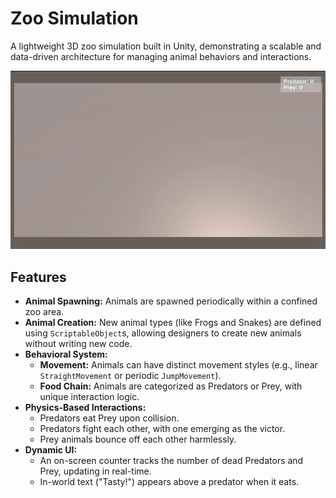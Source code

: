 # Zoo Simulation

A lightweight 3D zoo simulation built in Unity, demonstrating a scalable and data-driven architecture for managing animal behaviors and interactions.

![GIF](./demo.gif)

## Features

- **Animal Spawning:** Animals are spawned periodically within a confined zoo area.
- **Animal Creation:** New animal types (like Frogs and Snakes) are defined using `ScriptableObject`s, allowing designers to create new animals without writing new code.
- **Behavioral System:**
    - **Movement:** Animals can have distinct movement styles (e.g., linear `StraightMovement` or periodic `JumpMovement`).
    - **Food Chain:** Animals are categorized as Predators or Prey, with unique interaction logic.
- **Physics-Based Interactions:**
    - Predators eat Prey upon collision.
    - Predators fight each other, with one emerging as the victor.
    - Prey animals bounce off each other harmlessly.
- **Dynamic UI:**
    - An on-screen counter tracks the number of dead Predators and Prey, updating in real-time.
    - In-world text ("Tasty!") appears above a predator when it eats.